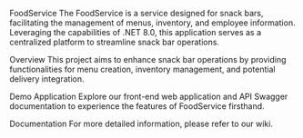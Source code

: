 FoodService
The FoodService is a service designed for snack bars, facilitating the management of menus, inventory, and employee information. Leveraging the capabilities of .NET 8.0, this application serves as a centralized platform to streamline snack bar operations.

Overview
This project aims to enhance snack bar operations by providing functionalities for menu creation, inventory management, and potential delivery integration.

Demo Application
Explore our front-end web application and API Swagger documentation to experience the features of FoodService firsthand.

Documentation
For more detailed information, please refer to our wiki.
